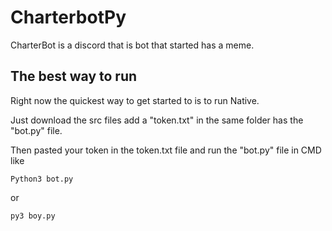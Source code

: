 # CharterbotPy

CharterBot is a discord that is bot that started has a meme. 


## The best way to run
Right now the quickest way to get started to is to run Native. 

Just download the src files add a "token.txt" in the same folder has the "bot.py" file.

Then pasted your token in the token.txt file and run the "bot.py" file in CMD like

~~~ 
Python3 bot.py
~~~
or
~~~
py3 boy.py
~~~